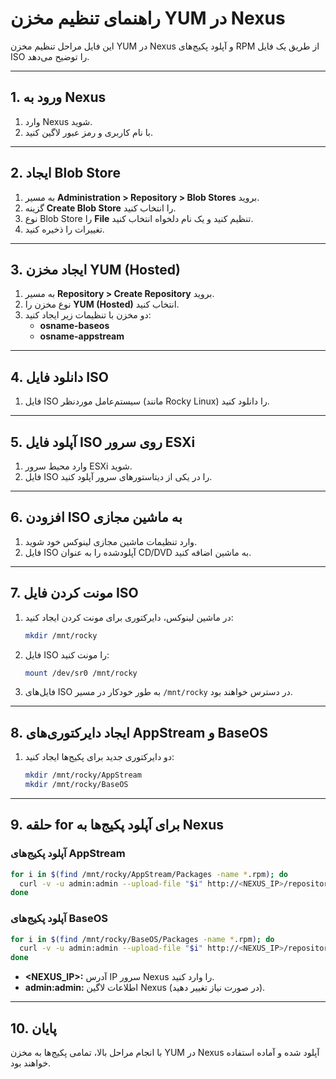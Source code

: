 
# راهنمای تنظیم مخزن YUM در Nexus

این فایل مراحل تنظیم مخزن YUM در Nexus و آپلود پکیج‌های RPM از طریق یک فایل ISO را توضیح می‌دهد.

---

## **1. ورود به Nexus**
1. وارد Nexus شوید.
2. با نام کاربری و رمز عبور لاگین کنید.

---

## **2. ایجاد Blob Store**
1. به مسیر **Administration > Repository > Blob Stores** بروید.
2. گزینه **Create Blob Store** را انتخاب کنید.
3. نوع Blob Store را **File** تنظیم کنید و یک نام دلخواه انتخاب کنید.
4. تغییرات را ذخیره کنید.

---

## **3. ایجاد مخزن YUM (Hosted)**
1. به مسیر **Repository > Create Repository** بروید.
2. نوع مخزن را **YUM (Hosted)** انتخاب کنید.
3. دو مخزن با تنظیمات زیر ایجاد کنید:
   - **osname-baseos**
   - **osname-appstream**

---

## **4. دانلود فایل ISO**
1. فایل ISO سیستم‌عامل موردنظر (مانند Rocky Linux) را دانلود کنید.

---

## **5. آپلود فایل ISO روی سرور ESXi**
1. وارد محیط سرور ESXi شوید.
2. فایل ISO را در یکی از دیتاستورهای سرور آپلود کنید.

---

## **6. افزودن ISO به ماشین مجازی**
1. وارد تنظیمات ماشین مجازی لینوکس خود شوید.
2. فایل ISO آپلودشده را به عنوان CD/DVD به ماشین اضافه کنید.

---

## **7. مونت کردن فایل ISO**
1. در ماشین لینوکس، دایرکتوری برای مونت کردن ایجاد کنید:
   ```bash
   mkdir /mnt/rocky
   ```
2. فایل ISO را مونت کنید:
   ```bash
   mount /dev/sr0 /mnt/rocky
   ```
3. فایل‌های ISO به طور خودکار در مسیر `/mnt/rocky` در دسترس خواهند بود.

---

## **8. ایجاد دایرکتوری‌های AppStream و BaseOS**
1. دو دایرکتوری جدید برای پکیج‌ها ایجاد کنید:
   ```bash
   mkdir /mnt/rocky/AppStream
   mkdir /mnt/rocky/BaseOS
   ```

---

## **9. حلقه for برای آپلود پکیج‌ها به Nexus**

### **آپلود پکیج‌های AppStream**
```bash
for i in $(find /mnt/rocky/AppStream/Packages -name *.rpm); do
  curl -v -u admin:admin --upload-file "$i" http://<NEXUS_IP>/repository/osname-appstream/
done
```

### **آپلود پکیج‌های BaseOS**
```bash
for i in $(find /mnt/rocky/BaseOS/Packages -name *.rpm); do
  curl -v -u admin:admin --upload-file "$i" http://<NEXUS_IP>/repository/osname-baseos/
done
```

- **<NEXUS_IP>:** آدرس IP سرور Nexus را وارد کنید.
- **admin:admin:** اطلاعات لاگین Nexus (در صورت نیاز تغییر دهید).

---

## **10. پایان**
با انجام مراحل بالا، تمامی پکیج‌ها به مخزن YUM در Nexus آپلود شده و آماده استفاده خواهند بود.

